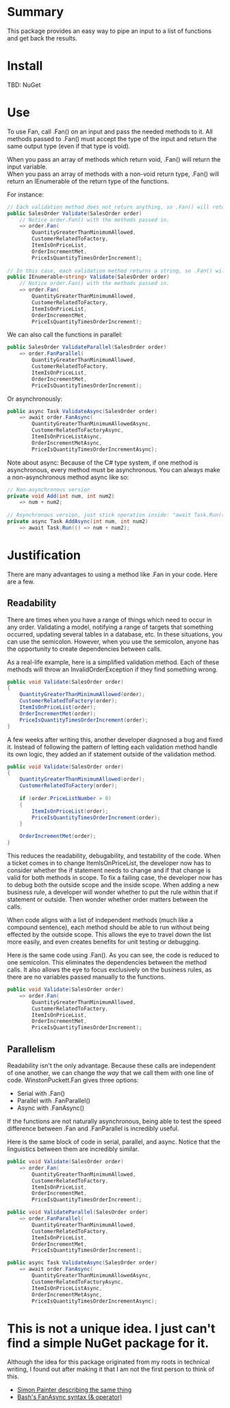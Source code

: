 # Summary

This package provides an easy way to pipe an input to a list of functions and get back the results.

# Install

TBD: NuGet

# Use

To use Fan, call .Fan() on an input and pass the needed methods to it. All methods passed to .Fan() must accept the type of the input and return the same output type (even if that type is void).

When you pass an array of methods which return void, .Fan() will return the input variable.<br>
When you pass an array of methods with a non-void return type, .Fan() will return an IEnumerable of the return type of the functions.

For instance:

```csharp
// Each validation method does not return anything, so .Fan() will return the "order" variable.
public SalesOrder Validate(SalesOrder order)
    // Notice order.Fan() with the methods passed in.
    => order.Fan(
        QuantityGreaterThanMinimumAllowed,
        CustomerRelatedToFactory,
        ItemIsOnPriceList,
        OrderIncrementMet,
        PriceIsQuantityTimesOrderIncrement);
        
// In this case, each validation method returns a string, so .Fan() will return an IEnumerable<string>.
public IEnumerable<string> Validate(SalesOrder order)
    // Notice order.Fan() with the methods passed in.
    => order.Fan(
        QuantityGreaterThanMinimumAllowed,
        CustomerRelatedToFactory,
        ItemIsOnPriceList,
        OrderIncrementMet,
        PriceIsQuantityTimesOrderIncrement);
```

We can also call the functions in parallel:

```csharp
public SalesOrder ValidateParallel(SalesOrder order)
    => order.FanParallel(
        QuantityGreaterThanMinimumAllowed,
        CustomerRelatedToFactory,
        ItemIsOnPriceList,
        OrderIncrementMet,
        PriceIsQuantityTimesOrderIncrement);
```

Or asynchronously:

```csharp
public async Task ValidateAsync(SalesOrder order)
    => await order.FanAsync(
        QuantityGreaterThanMinimumAllowedAsync,
        CustomerRelatedToFactoryAsync,
        ItemIsOnPriceListAsync,
        OrderIncrementMetAsync,
        PriceIsQuantityTimesOrderIncrementAsync);
```

Note about async: Because of the C# type system, if one method is asynchronous, every method must be asynchronous. You can always make a non-asynchronous method async like so:

```csharp
// Non-asynchronous version
private void Add(int num, int num2)
    => num + num2;
    
// Asynchronous version, just stick operation inside: "await Task.Run(() => YOUR_CODE);"
private async Task AddAsync(int num, int num2)
    => await Task.Run(() => num + num2);
```


# Justification

There are many advantages to using a method like .Fan in your code. Here are a few.

## Readability

There are times when you have a range of things which need to occur in any order. Validating a model, notifying a range of targets that something occurred, updating several tables in a database, etc. In these situations, you can use the semicolon. However, when you use the semicolon, anyone has the opportunity to create dependencies between calls. 

As a real-life example, here is a simplified validation method. Each of these methods will throw an InvalidOrderException if they find something wrong.

```csharp
public void Validate(SalesOrder order)
{
    QuantityGreaterThanMinimumAllowed(order);
    CustomerRelatedToFactory(order);
    ItemIsOnPriceList(order);
    OrderIncrementMet(order);
    PriceIsQuantityTimesOrderIncrement(order);
}
```

A few weeks after writing this, another developer diagnosed a bug and fixed it. Instead of following the pattern of letting each validation method handle its own logic, they added an if statement outside of the validation method.

```csharp
public void Validate(SalesOrder order)
{
    QuantityGreaterThanMinimumAllowed(order);
    CustomerRelatedToFactory(order);
    
    if (order.PriceListNumber > 0)
    {
        ItemIsOnPriceList(order);
        PriceIsQuantityTimesOrderIncrement(order);
    }

    OrderIncrementMet(order);
}
```

This reduces the readability, debugability, and testability of the code. When a ticket comes in to change ItemIsOnPriceList, the developer now has to consider whether the if statement needs to change and if that change is valid for both methods in scope. To fix a failing case, the developer now has to debug both the outside scope and the inside scope. When adding a new business rule, a developer will wonder whether to put the rule within that if statement or outside. Then wonder whether order matters between the calls.

When code aligns with a list of independent methods (much like a compound sentence), each method should be able to run without being effected by the outside scope. This allows the eye to travel down the list more easily, and even creates benefits for unit testing or debugging.

Here is the same code using .Fan(). As you can see, the code is reduced to one semicolon. This eliminates the dependencies between the method calls. It also allows the eye to focus exclusively on the business rules, as there are no variables passed manually to the functions.

```csharp
public void Validate(SalesOrder order)
    => order.Fan(
        QuantityGreaterThanMinimumAllowed,
        CustomerRelatedToFactory,
        ItemIsOnPriceList,
        OrderIncrementMet,
        PriceIsQuantityTimesOrderIncrement);
```

## Parallelism

Readability isn't the only advantage. Because these calls are independent of one another, we can change the *way* that we call them with one line of code. WinstonPuckett.Fan gives three options:

- Serial with .Fan()
- Parallel with .FanParallel()
- Async with .FanAsync()

If the functions are not naturally asynchronous, being able to test the speed difference between .Fan and .FanParallel is incredibly useful. 

Here is the same block of code in serial, parallel, and async. Notice that the linguistics between them are incredibly similar.

```csharp
public void Validate(SalesOrder order)
    => order.Fan(
        QuantityGreaterThanMinimumAllowed,
        CustomerRelatedToFactory,
        ItemIsOnPriceList,
        OrderIncrementMet,
        PriceIsQuantityTimesOrderIncrement);

public void ValidateParallel(SalesOrder order)
    => order.FanParallel(
        QuantityGreaterThanMinimumAllowed,
        CustomerRelatedToFactory,
        ItemIsOnPriceList,
        OrderIncrementMet,
        PriceIsQuantityTimesOrderIncrement);

public async Task ValidateAsync(SalesOrder order)
    => await order.FanAsync(
        QuantityGreaterThanMinimumAllowedAsync,
        CustomerRelatedToFactoryAsync,
        ItemIsOnPriceListAsync,
        OrderIncrementMetAsync,
        PriceIsQuantityTimesOrderIncrementAsync);
```

# This is not a unique idea. I just can't find a simple NuGet package for it.

Although the idea for this package originated from my roots in technical writing, I found out after making it that I am not the first person to think of this.

- [Simon Painter describing the same thing](https://youtu.be/v7WLC5As6g4?t=810)
- [Bash's FanAsync syntax (& operator)](https://datacadamia.com/lang/bash/process/ampersand#:~:text=Bash%20-%20Ampersand%20%28%26%29%20-%20%28Asynchronous%7CParallel%29%20control%20operator,3%204%20-%20Example%204%205%20-%20Process)
